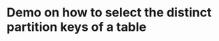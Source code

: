 Demo on how to select the distinct partition keys of a table
============================================================